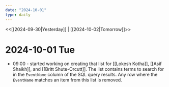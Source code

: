 ```yaml
---
date: "2024-10-01"
type: daily
---
```


<<[[2024-09-30|Yesterday]] | [[2024-10-02|Tomorrow]]>>

# 2024-10-01 Tue
- 09:00 - started working on creating that list for [[Lokesh Kotha]], [[Asif Shaikh]], and [[Britt Shute-Orcutt]]. The list contains terms to search for in the `EventName` column of the SQL query results. Any row where the `EventName` matches an item from this list is removed. 